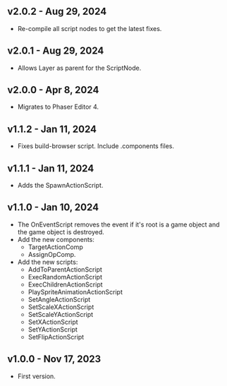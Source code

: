 ## v2.0.2 - Aug 29, 2024

* Re-compile all script nodes to get the latest fixes.

## v2.0.1 - Aug 29, 2024

* Allows Layer as parent for the ScriptNode.

## v2.0.0 - Apr 8, 2024

* Migrates to Phaser Editor 4.

## v1.1.2 - Jan 11, 2024

* Fixes build-browser script. Include .components files.

## v1.1.1 - Jan 11, 2024

* Adds the SpawnActionScript.

## v1.1.0 - Jan 10, 2024

* The OnEventScript removes the event if it's root is a game object and the game object is destroyed.
* Add the new components:
    - TargetActionComp
    - AssignOpComp.
* Add the new scripts:
    - AddToParentActionScript
    - ExecRandomActionScript
    - ExecChildrenActionScript 
    - PlaySpriteAnimationActionScript
    - SetAngleActionScript
    - SetScaleXActionScript
    - SetScaleYActionScript
    - SetXActionScript
    - SetYActionScript
    - SetFlipActionScript

## v1.0.0 - Nov 17, 2023

* First version.